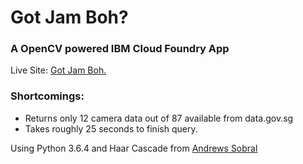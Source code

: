 # Got Jam Boh?
### A OpenCV powered IBM Cloud Foundry App

Live Site: [Got Jam Boh.](https://gotjamboh.mybluemix.net/)

### Shortcomings:
* Returns only 12 camera data out of 87 available from data.gov.sg
* Takes roughly 25 seconds to finish query.

Using Python 3.6.4 and Haar Cascade from [Andrews Sobral](https://github.com/andrewssobral/vehicle_detection_haarcascades)